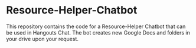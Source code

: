 # Resource-Helper-Chatbot
This repository contains the code for a Resource-Helper Chatbot that can be used in Hangouts Chat. The bot creates new Google Docs and folders in your drive upon your request.
